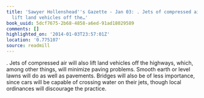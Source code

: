 ```yaml
---
title: 'Sawyer Hollenshead''s Gazette - Jan 03: . Jets of compressed air will also
  lift land vehicles off the…'
book_uuid: 5dcf7675-2b68-4858-a6ed-91ad18029589
comments: []
highlighted_on: '2014-01-03T23:57:01Z'
location: '0.775107'
source: readmill
---
```


. Jets of compressed air will also lift land vehicles off the highways, which, among other things, will minimize paving problems. Smooth earth or level lawns will do as well as pavements. Bridges will also be of less importance, since cars will be capable of crossing water on their jets, though local ordinances will discourage the practice.
